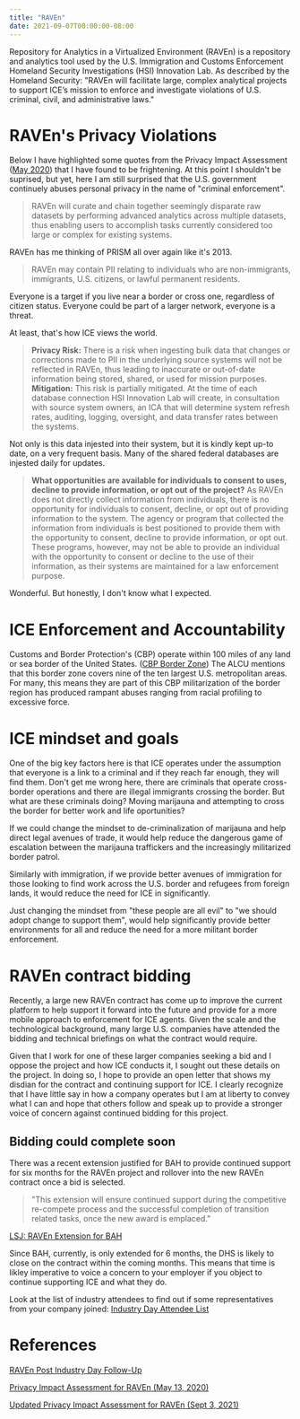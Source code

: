 ```yaml
---
title: "RAVEn"
date: 2021-09-07T00:00:00-08:00
---
```


Repository for Analytics in a Virtualized Environment (RAVEn) is a repository and analytics tool used by the U.S. Immigration and Customs Enforcement Homeland Security Investigations (HSI) Innovation Lab. As described by the Homeland Security: "RAVEn will facilitate large, complex analytical projects to support ICE’s mission to enforce and investigate violations of U.S. criminal, civil, and administrative laws."

# RAVEn's Privacy Violations

Below I have highlighted some quotes from the Privacy Impact Assessment ([May 2020](https://www.dhs.gov/sites/default/files/publications/privacy-pia-ice055-raven-may2020.pdf)) that I have found to be frightening. At this point I shouldn't be suprised, but yet, here I am still surprised that the U.S. government continuely abuses personal privacy in the name of "criminal enforcement".

> RAVEn will curate and chain together seemingly disparate raw datasets by performing advanced analytics across multiple datasets, thus enabling users to accomplish tasks currently considered too large or complex for existing systems.

RAVEn has me thinking of PRISM all over again like it's 2013.

> RAVEn may contain PII relating to individuals who are non-immigrants, immigrants, U.S. citizens, or lawful permanent residents.

Everyone is a target if you live near a border or cross one, regardless of citizen status. Everyone could be part of a larger network, everyone is a threat.

At least, that's how ICE views the world.

> **Privacy Risk:** There is a risk when ingesting bulk data that changes or corrections made to PII in the underlying source systems will not be reflected in RAVEn, thus leading to inaccurate or out-of-date information being stored, shared, or used for mission purposes.
**Mitigation:** This risk is partially mitigated. At the time of each database connection HSI Innovation Lab will create, in consultation with source system owners, an ICA that will determine system refresh rates, auditing, logging, oversight, and data transfer rates between the systems.

Not only is this data injested into their system, but it is kindly kept up-to date, on a very frequent basis. Many of the shared federal databases are injested daily for updates.

> **What opportunities are available for individuals to consent to uses, decline to provide information, or opt out of the project?**
As RAVEn does not directly collect information from individuals, there is no opportunity for individuals to consent, decline, or opt out of providing information to the system. The agency or program that collected the information from individuals is best positioned to provide them with the opportunity to consent, decline to provide information, or opt out. These programs, however, may not be able to provide an individual with the opportunity to consent or decline to the use of their information, as their systems are maintained for a law enforcement purpose.

Wonderful. But honestly, I don't know what I expected.

# ICE Enforcement and Accountability

Customs and Border Protection's (CBP) operate within 100 miles of any land or sea border of the United States. ([CBP Border Zone](https://www.aclu.org/other/constitution-100-mile-border-zone)) The ALCU mentions that this border zone covers nine of the ten largest U.S. metropolitan areas. For many, this means they are part of this CBP militarization of the border region has produced rampant abuses ranging from racial profiling to excessive force.

# ICE mindset and goals

One of the big key factors here is that ICE operates under the assumption that everyone is a link to a criminal and if they reach far enough, they will find them. Don't get me wrong here, there are criminals that operate cross-border operations and there are illegal immigrants crossing the border. But what are these criminals doing? Moving marijauna and attempting to cross the border for better work and life oportunities?

If we could change the mindset to de-criminalization of marijauna and help direct legal avenues of trade, it would help reduce the dangerous game of escalation between the marijauna traffickers and the increasingly militarized border patrol.

Similarly with immigration, if we provide better avenues of immigration for those looking to find work across the U.S. border and refugees from foreign lands, it would reduce the need for ICE in significantly.

Just changing the mindset from "these people are all evil" to "we should adopt change to support them", would help significantly provide better environments for all and reduce the need for a more militant border enforcement.

# RAVEn contract bidding

Recently, a large new RAVEn contract has come up to improve the current platform to help support it forward into the future and provide for a more mobile approach to enforcement for ICE agents. Given the scale and the technological background, many large U.S. companies have attended the bidding and technical briefings on what the contract would require.

Given that I work for one of these larger companies seeking a bid and I oppose the project and how ICE conducts it, I sought out these details on the project. In doing so, I hope to provide an open letter that shows my disdian for the contract and continuing support for ICE. I clearly recognize that I have little say in how a company operates but I am at liberty to convey what I can and hope that others follow and speak up to provide a stronger voice of concern against continued bidding for this project.

## Bidding could complete soon

There was a recent extension justified for BAH to provide continued support for six months for the RAVEn project and rollover into the new RAVEn contract once a bid is selected.

> "This extension will ensure continued support during the competitive re-compete process and the successful completion of transition related tasks, once the new award is emplaced."

[LSJ: RAVEn Extension for BAH](https://sam.gov/opp/4f36e0c6499d4deea71ddb6f4653d782/view)

Since BAH, currently, is only extended for 6 months, the DHS is likely to close on the contract within the coming months. This means that time is likley imperative to voice a concern to your employer if you object to continue supporting ICE and what they do.

Look at the list of industry attendees to find out if some representatives from your company joined: [Industry Day Attendee List](https://sam.gov/opp/367c2add37474977801915e6182c372e/view)

# References

[RAVEn Post Industry Day Follow-Up ](https://sam.gov/opp/367c2add37474977801915e6182c372e/view)

[Privacy Impact Assessment for RAVEn (May 13, 2020)](https://www.dhs.gov/sites/default/files/publications/privacy-pia-ice055-raven-may2020.pdf)

[Updated Privacy Impact Assessment for RAVEn (Sept 3, 2021)](https://www.dhs.gov/sites/default/files/publications/privacy-pia-ice055-ravenappendixbupdate-september2021.pdf)
